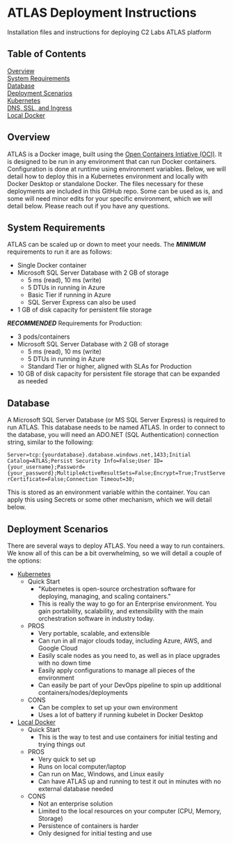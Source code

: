# ATLAS Deployment Instructions
Installation files and instructions for deploying C2 Labs ATLAS platform

## Table of Contents
[Overview](#overview)<br>
[System Requirements](#system_reqs)<br>
[Database](#database)<br>
[Deployment Scenarios](#scenarios)<br>
[Kubernetes](k8s/README.md)<br>
[DNS, SSL, and Ingress](k8s/DNS-SSL-Ingress.md)<br>
[Local Docker](docker_standalone/README.md)<br>
<!-- [Docker Swarm](#docker_swarm)<br> -->


<a name="overview"/>

## Overview
ATLAS is a Docker image, built using the <a href="https://www.opencontainers.org/">Open Containers Intiative (OCI)</a>. It is designed to be run in any environment that can run Docker containers. Configuration is done at runtime using environment variables. Below, we will detail how to deploy this in a Kubernetes environment and locally with Docker Desktop or standalone Docker. The files necessary for these deployments are included in this GitHub repo. Some can be used as is, and some will need minor edits for your specific environment, which we will detail below. Please reach out if you have any questions.

<a name="system_reqs"/>

## System Requirements
ATLAS can be scaled up or down to meet your needs. The **_MINIMUM_** requirements to run it are as follows:
- Single Docker container
- Microsoft SQL Server Database with 2 GB of storage
    - 5 ms (read), 10 ms (write)
    - 5 DTUs in running in Azure
    - Basic Tier if running in Azure
    - SQL Server Express can also be used
- 1 GB of disk capacity for persistent file storage

**_RECOMMENDED_** Requirements for Production:
- 3 pods/containers
- Microsoft SQL Server Database with 2 GB of storage
    - 5 ms (read), 10 ms (write)
    - 5 DTUs in running in Azure
    - Standard Tier or higher, aligned with SLAs for Production
- 10 GB of disk capacity for persistent file storage that can be expanded as needed
<a name="database"/>

## Database
A Microsoft SQL Server Database (or MS SQL Server Express) is required to run ATLAS. This database needs to be named ATLAS. In order to connect to the database, you will need an ADO.NET (SQL Authentication) connection string, similar to the following:

`Server=tcp:{yourdatabase}.database.windows.net,1433;Initial Catalog=ATLAS;Persist Security Info=False;User ID={your_username};Password={your_password};MultipleActiveResultSets=False;Encrypt=True;TrustServerCertificate=False;Connection Timeout=30;`

This is stored as an environment variable within the container. You can apply this using Secrets or some other mechanism, which we will detail below.

<a name="scenarios"/>

## Deployment Scenarios

There are several ways to deploy ATLAS. You need a way to run containers. We know all of this can be a bit overwhelming, so we will detail a couple of the options:
- [Kubernetes](k8s/README.md)
    - Quick Start
        - "Kubernetes is open-source orchestration software for deploying, managing, and scaling containers."
        - This is really the way to go for an Enterprise environment. You gain portability, scalability, and extensibility with the main orchestration software in industry today.
    - PROS
        - Very portable, scalable, and extensible
        - Can run in all major clouds today, including Azure, AWS, and Google Cloud
        - Easily scale nodes as you need to, as well as in place upgrades with no down time
        - Easily apply configurations to manage all pieces of the environment
        - Can easily be part of your DevOps pipeline to spin up additional containers/nodes/deployments
    - CONS
        - Can be complex to set up your own environment
        - Uses a lot of battery if running kubelet in Docker Desktop
- [Local Docker](docker_standalone/README.md)
    - Quick Start
        - This is the way to test and use containers for initial testing and trying things out
    - PROS
        - Very quick to set up
        - Runs on local computer/laptop
        - Can run on Mac, Windows, and Linux easily
        - Can have ATLAS up and running to test it out in minutes with no external database needed
    - CONS
        - Not an enterprise solution
        - Limited to the local resources on your computer (CPU, Memory, Storage)
        - Persistence of containers is harder
        - Only designed for initial testing and use



<!-- <a name="docker_swarm"/>

## Docker Swarm -->